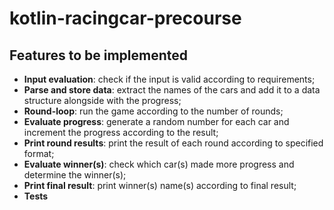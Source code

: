 # kotlin-racingcar-precourse

## Features to be implemented

- <b>Input evaluation</b>: check if the input is valid according to requirements;
- <b>Parse and store data</b>: extract the names of the cars and add it to a data structure alongside with the progress;
- <b>Round-loop</b>: run the game according to the number of rounds;
- <b>Evaluate progress</b>: generate a random number for each car and increment the progress according to the result;
- <b>Print round results</b>: print the result of each round according to specified format;
- <b>Evaluate winner(s)</b>: check which car(s) made more progress and determine the winner(s);
- <b>Print final result</b>: print winner(s) name(s) according to final result;
- <b>Tests</b>